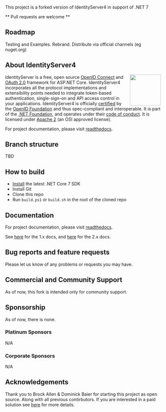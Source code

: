 This project is a forked version of IdentityServer4 in support of .NET 7

** Pull requests are welcome **

## Roadmap
Testing and Examples. Rebrand. Distribute via official channels (eg nuget.org)

## About IdentityServer4
[<img align="right" width="100px" src="https://dotnetfoundation.org/img/logo_big.svg" />](https://dotnetfoundation.org/projects?searchquery=IdentityServer&type=project)

IdentityServer is a free, open source [OpenID Connect](http://openid.net/connect/) and [OAuth 2.0](https://tools.ietf.org/html/rfc6749) framework for ASP.NET Core.
IdentityServer4 incorporates all the protocol implementations and extensibility points needed to integrate token-based authentication, single-sign-on and API access control in your applications.
IdentityServer4 is officially [certified](https://openid.net/certification/) by the [OpenID Foundation](https://openid.net) and thus spec-compliant and interoperable.
It is part of the [.NET Foundation](https://www.dotnetfoundation.org/), and operates under their [code of conduct](https://www.dotnetfoundation.org/code-of-conduct). It is licensed under [Apache 2](https://opensource.org/licenses/Apache-2.0) (an OSI approved license).

For project documentation, please visit [readthedocs](https://identityserver4.readthedocs.io).

## Branch structure
TBD

## How to build

* [Install](https://www.microsoft.com/net/download/core#/current) the latest .NET Core 7 SDK
* Install Git
* Clone this repo
* Run `build.ps1` or `build.sh` in the root of the cloned repo

## Documentation
For project documentation, please visit [readthedocs](https://identityserver4.readthedocs.io).

See [here](http://docs.identityserver.io/en/aspnetcore1/) for the 1.x docs, and [here](http://docs.identityserver.io/en/aspnetcore2/) for the 2.x docs.

## Bug reports and feature requests
Please let us know of any problems or requests you may have.

## Commercial and Community Support
As of now, this fork is intended only for community support.

## Sponsorship
As of now, there is none.

### Platinum Sponsors
N/A

### Corporate Sponsors
N/A

## Acknowledgements
Thank you to Brock Allen & Dominick Baier for starting this project as open source. Along with all previous contirbutors.
If you are interested in a paid solution see [here](https://duendesoftware.com/products/identityserver) for more details.
